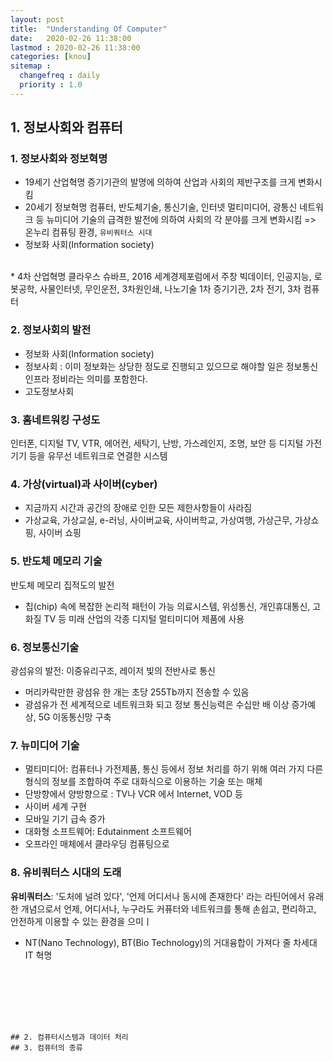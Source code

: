 ```yaml
---
layout: post
title:  "Understanding Of Computer"
date:   2020-02-26 11:38:00 
lastmod : 2020-02-26 11:38:00
categories: [knou]
sitemap :
  changefreq : daily
  priority : 1.0
---
```


## 1. 정보사회와 컴퓨터

### 1. 정보사회와 정보혁명
 * 19세기 산업혁명
 증기기관의 발명에 의하여 산업과 사회의 제반구조를 크게 변화시킴
 * 20세기 정보혁명
 컴퓨터, 반도체기술, 통신기술, 인터넷 멀티미디어, 광통신 네트워크 등 뉴미디어 기술의 급격한 발전에 의하여 사회의 각 분야를 크게 변화시킴 => 온누리 컴퓨팅 환경, `유비쿼터스 시대`
 * 정보화 사회(Information society)
 <br>
* 4차 산업혁명
클라우스 슈바프, 2016 세계경제포럼에서 주창
빅데이터, 인공지능, 로봇공학, 사물인터넷, 무인운전, 3차원인쇄, 나노기술
1차 증기기관, 2차 전기, 3차 컴퓨터


### 2. 정보사회의 발전
* 정보화 사회(Information society)
* 정보사회 : 이미 정보화는 상당한 정도로 진행되고 있으므로 해야할 일은 정보통신 인프라 정비라는 의미를 포함한다.
* 고도정보사회

### 3. 홈네트워킹 구성도
인터폰, 디지털 TV, VTR, 에어컨, 세탁기, 난방, 가스레인지, 조명, 보안 등 디지털 가전기기 등을 유무선 네트워크로 연결한 시스템

### 4. 가상(virtual)과 사이버(cyber)

* 지금까지 시간과 공간의 장애로 인한 모든 제한사항들이 사라짐
* 가상교육, 가상교실, e-러닝, 사이버교육, 사이버학교, 가상여행, 가상근무, 가상쇼핑, 사이버 쇼핑

### 5. 반도체 메모리 기술
반도체 메모리 집적도의 발전
* 칩(chip) 속에 복잡한 논리적 패턴이 가능
의료시스템, 위성통신, 개인휴대통신, 고화질 TV 등 미래 산업의 각종 디지털 멀티미디어 제품에 사용

### 6. 정보통신기술
광섬유의 발전: 이중유리구조, 레이저 빛의 전반사로 통신
* 머리카락만한 광섬유 한 개는 초당 255Tb까지 전송할 수 있음
* 광섬유가 전 세계적으로 네트워크화 되고 정보 통신능력은 수십만 배 이상 증가예상, 5G 이동통신망 구축

### 7. 뉴미디어 기술
* 멀티미디어: 컴퓨터나 가전제품, 통신 등에서 정보 처리를 하기 위해 여러 가지 다른 형식의 정보를 조합하여 주로 대화식으로 이용하는 기술 또는 매체
* 단방향에서 양방향으로 : TV나 VCR 에서 Internet, VOD 등
* 사이버 세계 구현
* 모바일 기기 급속 증가
* 대화형 소프트웨어: Edutainment 소프트웨어
* 오프라인 매체에서 클라우딩 컴퓨팅으로

### 8. 유비쿼터스 시대의 도래
**유비쿼터스**: '도처에 널려 있다', '언제 어디서나 동시에 존재한다' 라는 라틴어에서 유래한 개념으로서 언제, 어디서나, 누구라도 커퓨터와 네트워크를 통해 손쉽고, 편리하고, 안전하게 이용할 수 있는 환경을 으미ㅣ
* NT(Nano Technology), BT(Bio Technology)의 거대융합이 가져다 줄 차세대 IT 혁명

<div class="divider"></div>

```







## 2. 컴퓨터시스템과 데이터 처리
## 3. 컴퓨터의 종류























